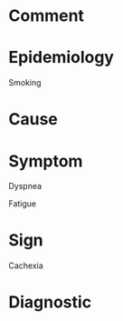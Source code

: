 # Comment

# Epidemiology

Smoking

# Cause

# Symptom

Dyspnea

Fatigue

# Sign

Cachexia

# Diagnostic
